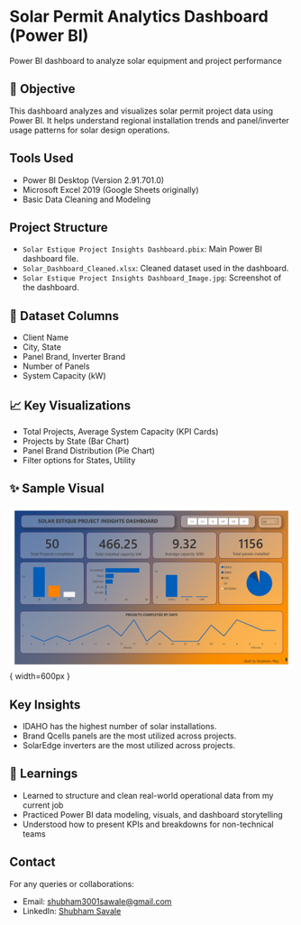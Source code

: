 # Solar Permit Analytics Dashboard (Power BI)
Power BI dashboard to analyze solar equipment and project performance

## 📌 Objective
This dashboard analyzes and visualizes solar permit project data using Power BI. It helps understand regional installation trends and panel/inverter usage patterns for solar design operations.

## Tools Used
- Power BI Desktop (Version 2.91.701.0)
- Microsoft Excel 2019 (Google Sheets originally)
- Basic Data Cleaning and Modeling

## Project Structure

- `Solar Estique Project Insights Dashboard.pbix`: Main Power BI dashboard file.
- `Solar_Dashboard_Cleaned.xlsx`: Cleaned dataset used in the dashboard.
- `Solar Estique Project Insights Dashboard_Image.jpg`: Screenshot of the dashboard.

## 🧩 Dataset Columns
- Client Name  
- City, State  
- Panel Brand, Inverter Brand  
- Number of Panels  
- System Capacity (kW)  

## 📈 Key Visualizations
- Total Projects, Average System Capacity (KPI Cards)  
- Projects by State (Bar Chart)  
- Panel Brand Distribution (Pie Chart)   
- Filter options for States, Utility  

## ✨ Sample Visual  
![Dashboard Preview](Solar%20Estique%20Project%20Insights%20Dashboard_Image.jpg){ width=600px }

## Key Insights

- IDAHO has the highest number of solar installations.
- Brand Qcells panels are the most utilized across projects.
- SolarEdge inverters are the most utilized across projects.

## 🧠 Learnings
- Learned to structure and clean real-world operational data from my current job  
- Practiced Power BI data modeling, visuals, and dashboard storytelling  
- Understood how to present KPIs and breakdowns for non-technical teams  

## Contact
For any queries or collaborations:

- Email: shubham3001sawale@gmail.com
- LinkedIn: [Shubham Savale](https://www.linkedin.com/in/shubham-aaba-savale-kalpana/)

